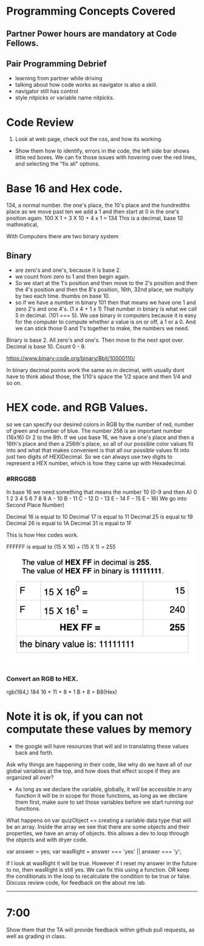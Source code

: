 # Programming Concepts Covered

## Partner Power hours are mandatory at Code Fellows. 

## Pair Programming Debrief
- learning from partner while driving
- talking about how code works as navigator is also a skill. 
- navigator still has control
- style nitpicks or variable name nitpicks. 



# Code Review

1. Look at web page, check out the css, and how its working. 
- Show them how to identify, errors in the code, the left side bar shows little red boxes. We can fix those issues with hovering over the red lines, and selecting the "fix all" options. 

# Base 16 and Hex code. 

134, a normal number. 
the one's place, the 10's place and the hundredths place as we move past ten we add a 1 and then start at 0 in the one's position again.
100 X 1 + 3 X 10 + 4 x 1 = 134
This is a decimal, base 10 mathmatical, 

With Computers there are two binary system
## Binary 
- are zero's and one's, because it is base 2. 
- we count from zero to 1 and then begin again. 
- So we start at the 1's position and then move to the 2's position and then the 4's position and then the 8's position, 16th, 32nd place, we multiply by two each time. 
thumbs on base 10.
- so if we have a number in binary 101 then that means we have one 1 and zero 2's and one 4's. (1 x 4 + 1 x 1) That number in binary is what we call 5 in decimal. (101 === 5). We use binary in computers because it is easy for the computer to compute whether a value is on or off, a 1 or a 0. And we can stick those 0 and 1's together to make, the numbers we need. 

Binary is base 2. All zero's and one's. Then move to the next spot over. 
Decimal is base 10. Count 0 - 9. 
 
https://www.binary-code.org/binary/8bit/10000110/

In binary decimal points work the same as in decimal, with usually dont have to think about those, the 1/10's space the 1/2 space and then 1/4 and so on. 

# HEX code. and RGB Values. 

so we can specify our desired colors in RGB by the number of red, number of green and number of blue. 
 The number 256 is an important number (16x16) 0r 2 to the 8th. 
 If we use base 16, we have a one's place and then a 16th's place and then a 256th's place, so all of our possible color values fit into and what that makes convenient is that all our possible values fit into just two digits of HEXIDecimal. So we can always use two digits to represent a HEX number, which is how they came up with Hexadecimal. 
### #RRGGBB 
 In base 16 we need something that means the number 10 (0-9 and then A)
 0
 1
 2
 3
 4
 5
 6
 7
 8
 9
 A - 10
 B - 11
 C - 12
 D - 13
 E - 14
 F - 15
 E - 16( We go into Second Place Number)

Decimal 16 is equal to 10
Decimal 17 is equal to 11
Decimal 25 is equal to 19
Decimal 26 is equal to 1A
Decimal 31 is equal to 1F

This is how Hex codes work. 
                        
FFFFFF  is equal to (15 X 16) + (15 X 1) = 255
![FF in Hex](FFHEx.png)

### Convert an RGB to HEX.
rgb(184,)
184
16 * 11 + 8 * 1
      B + 8 = B8(Hex)
# Note it is ok, if you can not computate these values by memory
- the google will have resources that will aid in translating these values back and forth. 

Ask why things are happening in their code, like why do we have all of our global variables at the top, and how does that effect scope if they are organized all over?
- As long as we declare the variable, globally, it will be accessible in any function it will be in scope for those functions, as long as we declare them first, make sure to set those variables before we start running our functions.

What happens on    var quizObject == creating a variable data type that will be an array. Inside the array we see that there are some objects and their properties, we have an array of objects. this allows a dev to loop through the objects and with dryer code. 

var answer = yes;
var wasRight = answer === 'yes' || answer === 'y';

If I look at wasRight it will be true. However if I reset my answer in the future to no, then wasRight is still yes. We can fix this using a function. OR keep the conditionals in the loop to recalculate the condition to be true or false.
Discuss review code, for feedback on the about me lab. 
- --------------------------------------------- 
# 7:00

Show them that the TA will provide feedback within github pull requests, as well as grading in class. 